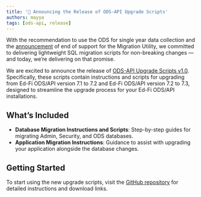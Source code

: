 ```yaml
---
title: '📢 Announcing the Release of ODS-API Upgrade Scripts'
authors: mayya
tags: [ods-api, release]
---
```

With the recommendation to use the ODS for single year data collection and the
[announcement](../docs/reference/0-roadmap/notifications/migration.md) of end of
support for the Migration Utility, we committed to delivering lightweight SQL
migration scripts for non-breaking changes — and today, we’re delivering on that
promise.

We are excited to announce the release of [ODS-API Upgrade Scripts
v1.0](https://github.com/Ed-Fi-Alliance-OSS/ODS-API-Upgrade-Scripts/releases/tag/v1.0).
Specifically, these scripts contain instructions and scripts for upgrading from
Ed-Fi ODS/API version 7.1 to 7.2 and Ed-Fi ODS/API version 7.2 to 7.3, designed to
streamline the upgrade process for your Ed-Fi ODS/API installations.

<!-- truncate -->

## What’s Included

* **Database Migration Instructions and Scripts**: Step-by-step guides for
  migrating Admin, Security, and ODS databases.
* **Application Migration Instructions**: Guidance to assist with upgrading your
  application alongside the database changes.

## Getting Started

To start using the new upgrade scripts, visit the [GitHub
repository](https://github.com/Ed-Fi-Alliance-OSS/ODS-API-Upgrade-Scripts/blob/main/README.md)
for detailed instructions and download links.
